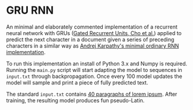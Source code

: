 # GRU RNN
An minimal and elaborately commented implementation of a recurrent neural network with GRUs ([Gated Recurrent Units, Cho et al.](https://en.wikipedia.org/wiki/Gated_recurrent_unit)) applied to predict the next character in a document given a series of preceding characters in a similar way as [Andrej Karpathy's minimal ordinary RNN implementation](https://github.com/weixsong/min-char-rnn/blob/master/min-char-rnn.py).

To run this implementation an install of Python 3.x and Numpy is required. Running the `main.py` script will start adapting the model to sequences in `input.txt` through backpropagation. Once every 100 model updates the model will sample and print a piece of fully predicted text.

The standard `input.txt` contains [40 paragraphs of lorem ipsum](http://loripsum.net/api/40/verylong/plaintext). After training, the resulting model produces fun pseudo-Latin.
